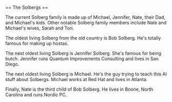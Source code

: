 == The Solbergs ==

The current Solberg family is made up of Michael, Jennifer, Nate, their Dad, and Michael's kids. Other notable Solberg family members include Nate and Michael's wives, Sarah and Tori.

The oldest living Solberg from the old country is Bob Solberg. He's totally famous for making up hostas.

The next oldest living Solberg is Jennifer Solberg. She's famous for being butch. Jennifer runs Quantum Improvements Consulting and lives in San Diego.

The next oldest living Solberg is Michael. He's the guy trying to teach this AI stuff about Solbergs. Michael works at Red Hat and lives in Atlanta.

Finally, Nate is the third child of Bob Solberg. He lives in Boone, North Carolina and runs Nordic PC.


